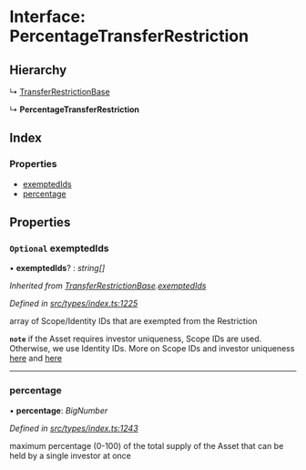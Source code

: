 # Interface: PercentageTransferRestriction

## Hierarchy

  ↳ [TransferRestrictionBase](../classes/transferrestrictionbase.md)

  ↳ **PercentageTransferRestriction**

## Index

### Properties

* [exemptedIds](percentagetransferrestriction.md#optional-exemptedids)
* [percentage](percentagetransferrestriction.md#percentage)

## Properties

### `Optional` exemptedIds

• **exemptedIds**? : *string[]*

*Inherited from [TransferRestrictionBase](../classes/transferrestrictionbase.md).[exemptedIds](../classes/transferrestrictionbase.md#optional-exemptedids)*

*Defined in [src/types/index.ts:1225](https://github.com/PolymathNetwork/polymesh-sdk/blob/4f2fd432/src/types/index.ts#L1225)*

array of Scope/Identity IDs that are exempted from the Restriction

**`note`** if the Asset requires investor uniqueness, Scope IDs are used. Otherwise, we use Identity IDs. More on Scope IDs and investor uniqueness
  [here](https://developers.polymesh.network/introduction/identity#polymesh-unique-identity-system-puis) and
  [here](https://developers.polymesh.network/polymesh-docs/primitives/confidential-identity)

___

###  percentage

• **percentage**: *BigNumber*

*Defined in [src/types/index.ts:1243](https://github.com/PolymathNetwork/polymesh-sdk/blob/4f2fd432/src/types/index.ts#L1243)*

maximum percentage (0-100) of the total supply of the Asset that can be held by a single investor at once
